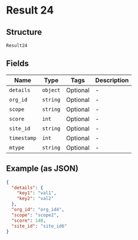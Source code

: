 
# Result 24

## Structure

`Result24`

## Fields

| Name | Type | Tags | Description |
|  --- | --- | --- | --- |
| `details` | `object` | Optional | - |
| `org_id` | `string` | Optional | - |
| `scope` | `string` | Optional | - |
| `score` | `int` | Optional | - |
| `site_id` | `string` | Optional | - |
| `timestamp` | `int` | Optional | - |
| `mtype` | `string` | Optional | - |

## Example (as JSON)

```json
{
  "details": {
    "key1": "val1",
    "key2": "val2"
  },
  "org_id": "org_id4",
  "scope": "scope2",
  "score": 148,
  "site_id": "site_id6"
}
```

